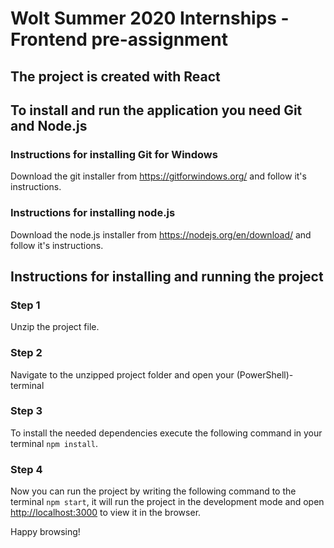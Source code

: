 # Wolt Summer 2020 Internships - Frontend pre-assignment

## The project is created with React

## To install and run the application you need Git and Node.js

### Instructions for installing Git for Windows
Download the git installer from https://gitforwindows.org/ and follow it's instructions.

### Instructions for installing node.js
Download the node.js installer from https://nodejs.org/en/download/ and follow it's instructions.

## Instructions for installing and running the project

### Step 1
Unzip the project file.

### Step 2
Navigate to the unzipped project folder and open your (PowerShell)-terminal

### Step 3
To install the needed dependencies execute the following command in your terminal `npm install`.

### Step 4
Now you can run the project by writing the following command to the terminal `npm start`, it will run the project in the development mode and open [http://localhost:3000](http://localhost:3000) to view it in the browser.

Happy browsing!